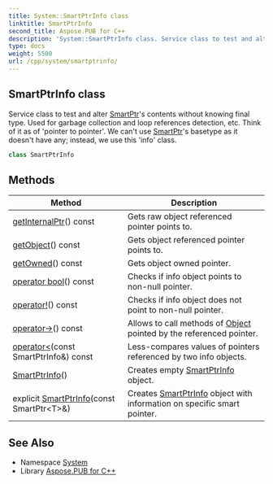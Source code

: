 ```yaml
---
title: System::SmartPtrInfo class
linktitle: SmartPtrInfo
second_title: Aspose.PUB for C++
description: 'System::SmartPtrInfo class. Service class to test and alter SmartPtr''s contents without knowing final type. Used for garbage collection and loop references detection, etc. Think of it as of ''pointer to pointer''. We can''t use SmartPtr''s basetype as it doesn''t have any; instead, we use this ''info'' class in C++.'
type: docs
weight: 5500
url: /cpp/system/smartptrinfo/
---
```

## SmartPtrInfo class


Service class to test and alter [SmartPtr](../smartptr/)'s contents without knowing final type. Used for garbage collection and loop references detection, etc. Think of it as of 'pointer to pointer'. We can't use [SmartPtr](../smartptr/)'s basetype as it doesn't have any; instead, we use this 'info' class.

```cpp
class SmartPtrInfo
```

## Methods

| Method | Description |
| --- | --- |
| [getInternalPtr](./getinternalptr/)() const | Gets raw object referenced pointer points to. |
| [getObject](./getobject/)() const | Gets object referenced pointer points to. |
| [getOwned](./getowned/)() const | Gets object owned pointer. |
| [operator bool](./operatorbool/)() const | Checks if info object points to non-null pointer. |
| [operator!](./operator!/)() const | Checks if info object does not point to non-null pointer. |
| [operator->](./operator-_/)() const | Allows to call methods of [Object](../object/) pointed by the referenced pointer. |
| [operator<](./operator_/)(const SmartPtrInfo\&) const | Less-compares values of pointers referenced by two info objects. |
| [SmartPtrInfo](./smartptrinfo/)() | Creates empty [SmartPtrInfo](./) object. |
| explicit [SmartPtrInfo](./smartptrinfo/)(const SmartPtr\<T\>\&) | Creates [SmartPtrInfo](./) object with information on specific smart pointer. |
## See Also

* Namespace [System](../)
* Library [Aspose.PUB for C++](../../)
